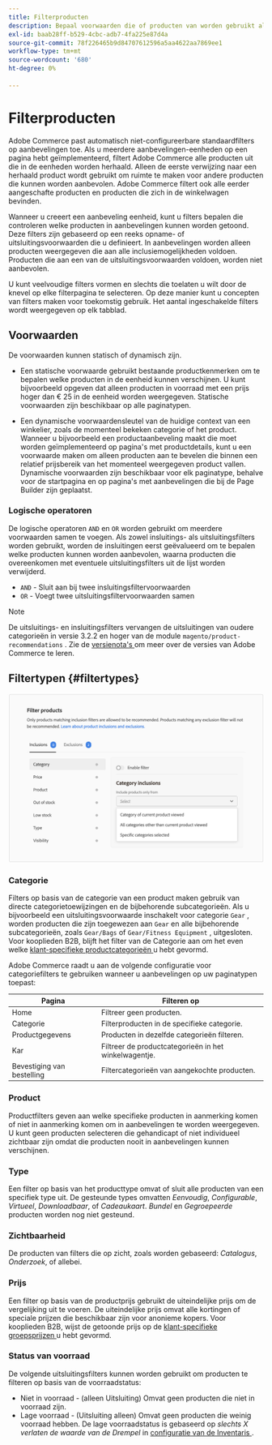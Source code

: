 ```yaml
---
title: Filterproducten
description: Bepaal voorwaarden die of producten van worden gebruikt als aanbevelingen omvatten of uitsluiten.
exl-id: baab28ff-b529-4cbc-adb7-4fa225e87d4a
source-git-commit: 78f226465b9d84707612596a5aa4622aa7869ee1
workflow-type: tm+mt
source-wordcount: '680'
ht-degree: 0%

---
```


# Filterproducten

Adobe Commerce past automatisch niet-configureerbare standaardfilters op aanbevelingen toe. Als u meerdere aanbevelingen-eenheden op een pagina hebt geïmplementeerd, filtert Adobe Commerce alle producten uit die in de eenheden worden herhaald. Alleen de eerste verwijzing naar een herhaald product wordt gebruikt om ruimte te maken voor andere producten die kunnen worden aanbevolen. Adobe Commerce filtert ook alle eerder aangeschafte producten en producten die zich in de winkelwagen bevinden.

Wanneer u [ ](create.md) creeert een aanbeveling eenheid, kunt u filters bepalen die controleren welke producten in aanbevelingen kunnen worden getoond. Deze filters zijn gebaseerd op een reeks opname- of uitsluitingsvoorwaarden die u definieert. In aanbevelingen worden alleen producten weergegeven die aan alle inclusiemogelijkheden voldoen. Producten die aan een van de uitsluitingsvoorwaarden voldoen, worden niet aanbevolen.

U kunt veelvoudige filters vormen en slechts die toelaten u wilt door de knevel op elke filterpagina te selecteren. Op deze manier kunt u concepten van filters maken voor toekomstig gebruik. Het aantal ingeschakelde filters wordt weergegeven op elk tabblad.

## Voorwaarden

De voorwaarden kunnen statisch of dynamisch zijn.

- Een statische voorwaarde gebruikt bestaande productkenmerken om te bepalen welke producten in de eenheid kunnen verschijnen. U kunt bijvoorbeeld opgeven dat alleen producten in voorraad met een prijs hoger dan € 25 in de eenheid worden weergegeven. Statische voorwaarden zijn beschikbaar op alle paginatypen.

- Een dynamische voorwaardensleutel van de huidige context van een winkelier, zoals de momenteel bekeken categorie of het product. Wanneer u bijvoorbeeld een productaanbeveling maakt die moet worden geïmplementeerd op pagina&#39;s met productdetails, kunt u een voorwaarde maken om alleen producten aan te bevelen die binnen een relatief prijsbereik van het momenteel weergegeven product vallen. Dynamische voorwaarden zijn beschikbaar voor elk paginatype, behalve voor de startpagina en op pagina&#39;s met aanbevelingen die bij de Page Builder zijn geplaatst.

### Logische operatoren

De logische operatoren `AND` en `OR` worden gebruikt om meerdere voorwaarden samen te voegen. Als zowel insluitings- als uitsluitingsfilters worden gebruikt, worden de insluitingen eerst geëvalueerd om te bepalen welke producten kunnen worden aanbevolen, waarna producten die overeenkomen met eventuele uitsluitingsfilters uit de lijst worden verwijderd.

- `AND` - Sluit aan bij twee insluitingsfiltervoorwaarden
- `OR` - Voegt twee uitsluitingsfiltervoorwaarden samen

>[!NOTE]
>
> De uitsluitings- en insluitingsfilters vervangen de uitsluitingen van oudere categorieën in versie 3.2.2 en hoger van de module `magento/product-recommendations` . Zie de [ versienota&#39;s ](release-notes.md) om meer over de versies van Adobe Commerce te leren.

## Filtertypen {#filtertypes}

![ Filters ](assets/rec-conditions.png)

### Categorie

Filters op basis van de categorie van een product maken gebruik van directe categorietoewijzingen en de bijbehorende subcategorieën. Als u bijvoorbeeld een uitsluitingsvoorwaarde inschakelt voor categorie `Gear` , worden producten die zijn toegewezen aan `Gear` en alle bijbehorende subcategorieën, zoals `Gear/Bags` of `Gear/Fitness Equipment` , uitgesloten. Voor kooplieden B2B, blijft het filter van de Categorie aan om het even welke [ klant-specifieke productcategorieën ](https://experienceleague.adobe.com/docs/commerce-admin/catalog/categories/category-permissions.html) u hebt gevormd.

Adobe Commerce raadt u aan de volgende configuratie voor categoriefilters te gebruiken wanneer u aanbevelingen op uw paginatypen toepast:

| Pagina | Filteren op |
|---|---|
| Home | Filtreer geen producten. |
| Categorie | Filterproducten in de specifieke categorie. |
| Productgegevens | Producten in dezelfde categorieën filteren. |
| Kar | Filtreer de productcategorieën in het winkelwagentje. |
| Bevestiging van bestelling | Filtercategorieën van aangekochte producten. |

### Product

Productfilters geven aan welke specifieke producten in aanmerking komen of niet in aanmerking komen om in aanbevelingen te worden weergegeven. U kunt geen producten selecteren die gehandicapt of niet individueel zichtbaar zijn omdat die producten nooit in aanbevelingen kunnen verschijnen.

### Type

Een filter op basis van het producttype omvat of sluit alle producten van een specifiek type uit. De gesteunde types omvatten _Eenvoudig_, _Configurable_, _Virtueel_, _Downloadbaar_, of _Cadeaukaart_. _Bundel_ en _Gegroepeerde_ producten worden nog niet gesteund.

### Zichtbaarheid

De producten van filters die op zicht, zoals worden gebaseerd: _Catalogus_, _Onderzoek_, of allebei.

### Prijs

Een filter op basis van de productprijs gebruikt de uiteindelijke prijs om de vergelijking uit te voeren. De uiteindelijke prijs omvat alle kortingen of speciale prijzen die beschikbaar zijn voor anonieme kopers. Voor kooplieden B2B, wijst de getoonde prijs op de [ klant-specifieke groepsprijzen ](https://experienceleague.adobe.com/docs/commerce-admin/catalog/products/pricing/pricing-advanced.html) u hebt gevormd.

### Status van voorraad

De volgende uitsluitingsfilters kunnen worden gebruikt om producten te filteren op basis van de voorraadstatus:

- Niet in voorraad - (alleen Uitsluiting) Omvat geen producten die niet in voorraad zijn.
- Lage voorraad - (Uitsluiting alleen) Omvat geen producten die weinig voorraad hebben. De lage voorraadstatus is gebaseerd op _slechts X verlaten de waarde van de Drempel_ in [ configuratie van de Inventaris ](https://experienceleague.adobe.com/docs/commerce-admin/config/catalog/inventory.html).
